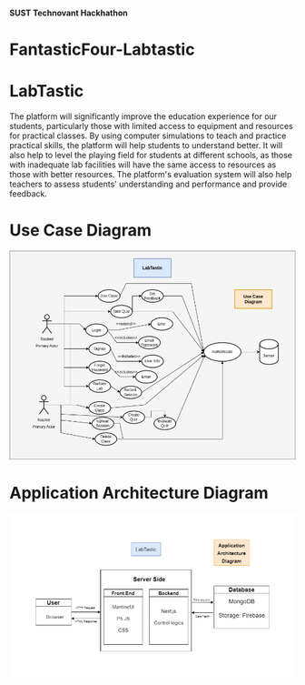 #### SUST Technovant Hackhathon  
# FantasticFour-Labtastic
# LabTastic
The  platform will significantly improve the education experience for our students, particularly those with limited access to equipment and resources for practical classes. By using computer simulations to teach and practice practical skills, the platform will help students to understand better. It will also help to level the playing field for students at different schools, as those with inadequate lab facilities will have the same access to resources as those with better resources.
The platform's evaluation system will also help teachers to assess students' understanding and performance and provide feedback.

# Use Case Diagram 
![UseCase Diagram](/asset/UseCaseDiagram.png)

# Application Architecture Diagram
![Application Architecture Diagram](/asset/applicationArchitecture.png)

